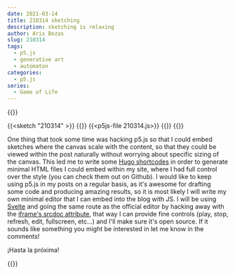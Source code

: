 ```yaml
---
date: 2021-03-14
title: 210314 sketching
description: sketching is relaxing
author: Aris Bezas
slug: 210314
tags:
  - p5.js
  - generative art
  - automaton
categories:
  - p5.js
series:
  - Game of Life
---
```


{{<cover e35zzMesA9I>}}


{{<sketch "210314" >}}
  {{<p5js-embed pixelated>}}
    {{<p5js-file 210314.js>}}
  {{</p5js-embed>}}
{{</sketch>}}



One thing that took some time was hacking p5.js so that I could embed sketches where the canvas scale with the content, so that they could be viewed within the post naturally without worrying about specific sizing of the canvas. This led me to write some [Hugo shortcodes](https://gohugo.io/templates/shortcode-templates/) in order to generate minimal HTML files I could embed within my site, where I had full control over the style (you can check them out on Github). I would like to keep using p5.js in my posts on a regular basis, as it's awesome for drafting some code and producing amazing results, so it is most likely I will write my own minimal editor that I can embed into the blog with JS. I will be using [Svelte](https://svelte.dev/) and going the same route as the official editor by hacking away with the [iframe's srcdoc attribute](https://developer.mozilla.org/en-US/docs/Web/HTML/Element/iframe), that way I can provide fine controls (play, stop, refresh, edit, fullscreen, etc...) and I'll make sure it's open source. If it sounds like something you might be interested in let me know in the comments!

¡Hasta la próxima!

{{<github>}}

